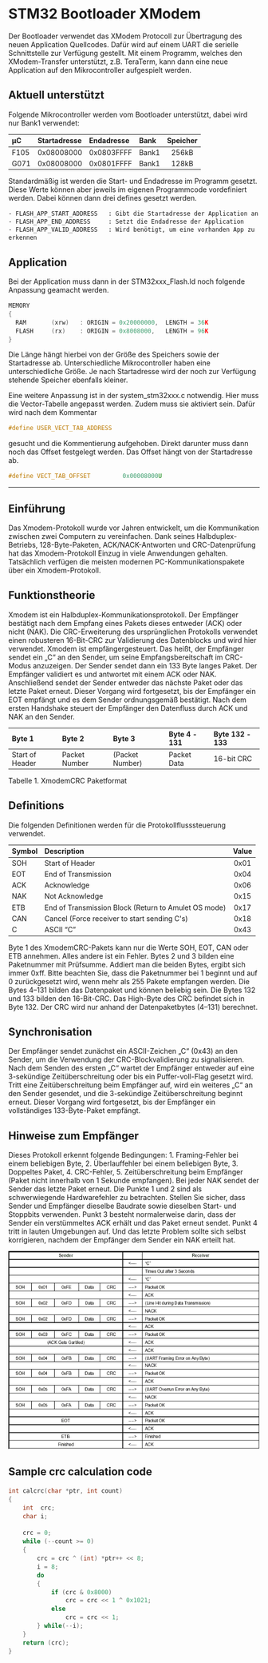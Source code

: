 # STM32 Bootloader XModem

Der Bootloader verwendet das XModem Protocoll zur Übertragung des neuen Application Quellcodes.
Dafür wird auf einem UART die serielle Schnittstelle zur Verfügung gestellt. Mit einem Programm,
welches den XModem-Transfer unterstützt, z.B. TeraTerm, kann dann eine neue Application auf
den Mikrocontroller aufgespielt werden.

## Aktuell unterstützt

Folgende Mikrocontroller werden vom Bootloader unterstützt, dabei wird nur Bank1 verwendet:

| µC | Startadresse | Endadresse | Bank | Speicher |
|:-- |:------------ |:---------- |:---- |:--------:|
| F105 | 0x08008000 | 0x0803FFFF | Bank1 | 256kB |
| G071 | 0x08008000 | 0x0801FFFF | Bank1 | 128kB |

Standardmäßig ist werden die Start- und Endadresse im Programm gesetzt. Diese Werte können aber
jeweils im eigenen Programmcode vordefiniert werden. Dabei können dann drei defines gesetzt werden.

	- FLASH_APP_START_ADDRESS	: Gibt die Startadresse der Application an
	- FLASH_APP_END_ADDRESS		: Setzt die Endadresse der Application
	- FLASH_APP_VALID_ADDRESS	: Wird benötigt, um eine vorhanden App zu erkennen


## Application

Bei der Application muss dann in der STM32xxx_Flash.ld noch folgende Anpassung geamacht werden.

```C
MEMORY
{
  RAM		(xrw)	: ORIGIN = 0x20000000,	LENGTH = 36K
  FLASH		(rx)	: ORIGIN = 0x8008000,	LENGTH = 96K
}
```

Die Länge hängt hierbei von der Größe des Speichers sowie der Startadresse ab. Unterschiedliche
Mikrocontroller haben eine unterschiedliche Größe. Je nach Startadresse wird der noch zur
Verfügung stehende Speicher ebenfalls kleiner.

Eine weitere Anpassung ist in der system_stm32xxx.c notwendig. Hier muss die Vector-Tabelle
angepasst werden. Zudem muss sie aktiviert sein. Dafür wird nach dem Kommentar

```C
#define USER_VECT_TAB_ADDRESS
```

gesucht und die Kommentierung aufgehoben. Direkt darunter muss dann noch das Offset festgelegt
werden. Das Offset hängt von der Startadresse ab.

```C
#define VECT_TAB_OFFSET         0x00008000U
```

---

## Einführung

Das Xmodem-Protokoll wurde vor Jahren entwickelt, um die Kommunikation zwischen zwei Computern
zu vereinfachen. Dank seines Halbduplex-Betriebs, 128-Byte-Paketen, ACK/NACK-Antworten und
CRC-Datenprüfung hat das Xmodem-Protokoll Einzug in viele Anwendungen gehalten. Tatsächlich
verfügen die meisten modernen PC-Kommunikationspakete über ein Xmodem-Protokoll.


## Funktionstheorie

Xmodem ist ein Halbduplex-Kommunikationsprotokoll. Der Empfänger bestätigt nach dem Empfang eines
Pakets dieses entweder (ACK) oder nicht (NAK). Die CRC-Erweiterung des ursprünglichen Protokolls
verwendet einen robusteren 16-Bit-CRC zur Validierung des Datenblocks und wird hier verwendet.
Xmodem ist empfängergesteuert. Das heißt, der Empfänger sendet ein „C“ an den Sender, um seine
Empfangsbereitschaft im CRC-Modus anzuzeigen. Der Sender sendet dann ein 133 Byte langes Paket.
Der Empfänger validiert es und antwortet mit einem ACK oder NAK. Anschließend sendet der Sender
entweder das nächste Paket oder das letzte Paket erneut. Dieser Vorgang wird fortgesetzt, bis der
Empfänger ein EOT empfängt und es dem Sender ordnungsgemäß bestätigt. Nach dem ersten Handshake
steuert der Empfänger den Datenfluss durch ACK und NAK an den Sender.

| Byte 1 | Byte 2 | Byte 3 | Byte 4 - 131 | Byte 132 - 133 |
|:------ |:------ |:------ |:------------ |:-------------- |
| Start of Header | Packet Number | (Packet Number) | Packet Data | 16-bit CRC |

Tabelle 1. XmodemCRC Paketformat

## Definitions

Die folgenden Definitionen werden für die Protokollflusssteuerung verwendet.

| Symbol | Description | Value |
|:------ |:----------- |:-----:|
| SOH | Start of Header | 0x01 |
| EOT | End of Transmission | 0x04 |
| ACK | Acknowledge | 0x06 |
| NAK | Not Acknowledge | 0x15 |
| ETB | End of Transmission Block (Return to Amulet OS mode) | 0x17 |
| CAN | Cancel (Force receiver to start sending C's) | 0x18 |
| C | ASCII “C” | 0x43 |

Byte 1 des XmodemCRC-Pakets kann nur die Werte SOH, EOT, CAN oder ETB annehmen. Alles andere ist
ein Fehler. Bytes 2 und 3 bilden eine Paketnummer mit Prüfsumme. Addiert man die beiden Bytes, ergibt
sich immer 0xff. Bitte beachten Sie, dass die Paketnummer bei 1 beginnt und auf 0 zurückgesetzt wird,
wenn mehr als 255 Pakete empfangen werden. Die Bytes 4–131 bilden das Datenpaket und können beliebig
sein. Die Bytes 132 und 133 bilden den 16-Bit-CRC. Das High-Byte des CRC befindet sich in Byte 132.
Der CRC wird nur anhand der Datenpaketbytes (4–131) berechnet.

## Synchronisation

Der Empfänger sendet zunächst ein ASCII-Zeichen „C“ (0x43) an den Sender, um die Verwendung der
CRC-Blockvalidierung zu signalisieren. Nach dem Senden des ersten „C“ wartet der Empfänger entweder
auf eine 3-sekündige Zeitüberschreitung oder bis ein Puffer-voll-Flag gesetzt wird. Tritt eine
Zeitüberschreitung beim Empfänger auf, wird ein weiteres „C“ an den Sender gesendet, und die 3-sekündige
Zeitüberschreitung beginnt erneut. Dieser Vorgang wird fortgesetzt, bis der Empfänger ein vollständiges
133-Byte-Paket empfängt.

## Hinweise zum Empfänger

Dieses Protokoll erkennt folgende Bedingungen: 1. Framing-Fehler bei einem beliebigen Byte, 2.
Überlauffehler bei einem beliebigen Byte, 3. Doppeltes Paket, 4. CRC-Fehler, 5. Zeitüberschreitung
beim Empfänger (Paket nicht innerhalb von 1 Sekunde empfangen). Bei jeder NAK sendet der Sender das
letzte Paket erneut. Die Punkte 1 und 2 sind als schwerwiegende Hardwarefehler zu betrachten. Stellen
Sie sicher, dass Sender und Empfänger dieselbe Baudrate sowie dieselben Start- und Stoppbits verwenden.
Punkt 3 besteht normalerweise darin, dass der Sender ein verstümmeltes ACK erhält und das Paket erneut
sendet. Punkt 4 tritt in lauten Umgebungen auf. Und das letzte Problem sollte sich selbst korrigieren,
nachdem der Empfänger dem Sender ein NAK erteilt hat.

![Flowchart](./xFlow1.gif)

## Sample crc calculation code

```c
int calcrc(char *ptr, int count)
{
    int  crc;
    char i;

    crc = 0;
    while (--count >= 0)
    {
        crc = crc ^ (int) *ptr++ << 8;
        i = 8;
        do
        {
            if (crc & 0x8000)
                crc = crc << 1 ^ 0x1021;
            else
                crc = crc << 1;
        } while(--i);
    }
    return (crc);
}
```